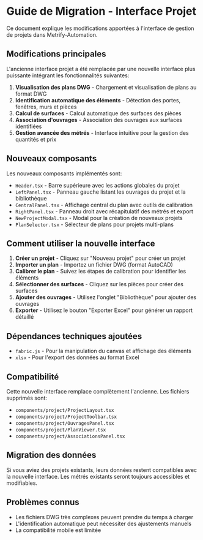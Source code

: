 # Guide de Migration - Interface Projet

Ce document explique les modifications apportées à l'interface de gestion de projets dans Metrify-Automation.

## Modifications principales

L'ancienne interface projet a été remplacée par une nouvelle interface plus puissante intégrant les fonctionnalités suivantes:

1. **Visualisation des plans DWG** - Chargement et visualisation de plans au format DWG 
2. **Identification automatique des éléments** - Détection des portes, fenêtres, murs et pièces
3. **Calcul de surfaces** - Calcul automatique des surfaces des pièces
4. **Association d'ouvrages** - Association des ouvrages aux surfaces identifiées
5. **Gestion avancée des métrés** - Interface intuitive pour la gestion des quantités et prix

## Nouveaux composants

Les nouveaux composants implémentés sont:

- `Header.tsx` - Barre supérieure avec les actions globales du projet
- `LeftPanel.tsx` - Panneau gauche listant les ouvrages du projet et la bibliothèque
- `CentralPanel.tsx` - Affichage central du plan avec outils de calibration
- `RightPanel.tsx` - Panneau droit avec récapitulatif des métrés et export
- `NewProjectModal.tsx` - Modal pour la création de nouveaux projets
- `PlanSelector.tsx` - Sélecteur de plans pour projets multi-plans

## Comment utiliser la nouvelle interface

1. **Créer un projet** - Cliquez sur "Nouveau projet" pour créer un projet
2. **Importer un plan** - Importez un fichier DWG (format AutoCAD) 
3. **Calibrer le plan** - Suivez les étapes de calibration pour identifier les éléments
4. **Sélectionner des surfaces** - Cliquez sur les pièces pour créer des surfaces
5. **Ajouter des ouvrages** - Utilisez l'onglet "Bibliothèque" pour ajouter des ouvrages
6. **Exporter** - Utilisez le bouton "Exporter Excel" pour générer un rapport détaillé

## Dépendances techniques ajoutées

- `fabric.js` - Pour la manipulation du canvas et affichage des éléments
- `xlsx` - Pour l'export des données au format Excel

## Compatibilité

Cette nouvelle interface remplace complètement l'ancienne. Les fichiers supprimés sont:
- `components/project/ProjectLayout.tsx`
- `components/project/ProjectToolbar.tsx`
- `components/project/OuvragesPanel.tsx`
- `components/project/PlanViewer.tsx`
- `components/project/AssociationsPanel.tsx`

## Migration des données

Si vous aviez des projets existants, leurs données restent compatibles avec la nouvelle interface. Les métrés existants seront toujours accessibles et modifiables.

## Problèmes connus

- Les fichiers DWG très complexes peuvent prendre du temps à charger
- L'identification automatique peut nécessiter des ajustements manuels
- La compatibilité mobile est limitée 